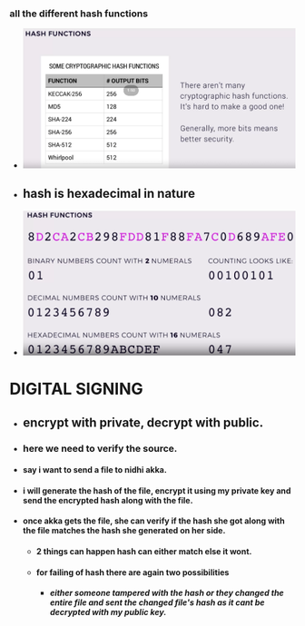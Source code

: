 ### all the different hash functions
-  ![imageAlt](./pictures/hfp1.png)
- ## hash is hexadecimal in nature
- ![imageAlt](./pictures/hfp2.png)
# DIGITAL SIGNING
- ## encrypt with private, decrypt with public.
- ### here  we need to verify the source.

- #### say i want to send a file to nidhi akka.
- #### i will generate the hash of the file, encrypt it using my private key and send the encrypted hash along with the file.
- ####  once akka gets the file, she can verify if the hash she got along with the file matches the hash she generated on her side.
	- #### 2 things can happen hash can either  match else it wont.
	- #### for failing of hash there are again two possibilities
		- ##### either someone tampered with the hash or they changed the entire file and sent the changed file's hash as it cant be decrypted with my public key.

